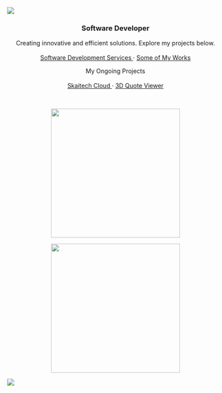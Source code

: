 <img src="https://user-images.githubusercontent.com/73097560/115834477-dbab4500-a447-11eb-908a-139a6edaec5c.gif">

<br />
<div align="center">

  <h3 align="center">Software Developer</h3>

  <p align="center">
    Creating innovative and efficient solutions. Explore my projects below.
    <br />
    <br />
    <a href="https://inert.netlify.app/"> Software Development Services </a>
    ·
    <a href="https://inerttemp.netlify.app/"> Some of My Works </a>
  </p>
</div>

  <p align="center">
    My Ongoing Projects
    <br />
    <br />
    <a href="https://cloud.skaitech.al/login/"> Skaitech Cloud </a>
    ·
    <a href="https://cloud.skaitech.al/3dquoteviewer"> 3D Quote Viewer </a>
  </p>
</div>
    <br />
<p align="center">
  <a href="https://skillicons.dev">
    <img src="https://skillicons.dev/icons?i=py,js,docker,django,linux,bootstrap,c,cpp" width="300" />
  </a>
</p>

<p align="center">
  <a href="https://skillicons.dev">
    <img src="https://skillicons.dev/icons?i=wordpress,vue,css,github,html,mysql,nextjs,react,ts,vscode" width="300" />
  </a>
</p>


<img src="https://user-images.githubusercontent.com/73097560/115834477-dbab4500-a447-11eb-908a-139a6edaec5c.gif">
